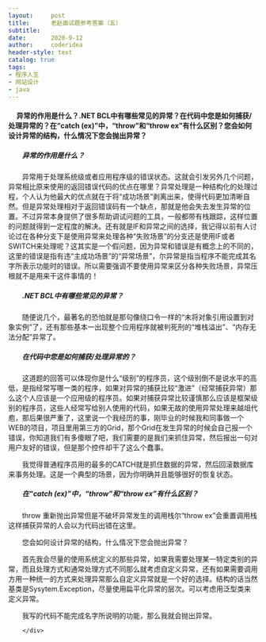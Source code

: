 ```yaml
---
layout:     post
title:      老赵面试题参考答案（五）
subtitle:   
date:       2020-9-12
author:     coderidea
header-style: text
catalog: true
tags:
- 程序人生
- 网站设计
- java
--- 
```

<div class="postBody">
			<div id="cnblogs_post_body" class="blogpost-body"><h4>     异常的作用是什么？.NET BCL中有哪些常见的异常？在代码中您是如何捕获/处理异常的？在“catch (ex)”中，“throw”和“throw ex”有什么区别？您会如何设计异常的结构，什么情况下您会抛出异常？</h4>
<h5>　　异常的作用是什么？</h5>
<p>　　异常用于处理系统级或者应用程序级的错误状态。这就会引发另外几个问题，异常相比原来使用的返回错误代码的优点在哪里？异常处理是一种结构化的处理过程，个人认为他最大的优点就在于将“成功场景”剥离出来，使得代码更加清晰自然。但是异常处理相对于返回错误码有一个缺点，那就是他会失去发生异常的位置。不过异常本身提供了很多帮助调试问题的工具，一般都带有栈跟踪，这样位置的问题就得到一定程度的解决。还有就是IF和异常之间的选择，我记得以前有人讨论过在各种分支下是使用异常来处理各种“失败场景”的分支还是使用IF或者SWITCH来处理呢？这其实是一个假问题，因为异常和错误是有概念上的不同的，这里的错误是指有违“主成功场景”的“异常场景”，尔异常是指当程序不能完成其名字所表示功能时的错误。所以需要强调不要使用异常来区分各种失败场景，异常压根就不是用来干这件事情的！</p>
<h5>　　.NET BCL中有哪些常见的异常？</h5>
<p>　　随便说几个，最著名的恐怕就是那句像绕口令一样的“未将对象引用设置到对象实例”了，还有那些基本一出现整个应用程序就被判死刑的“堆栈溢出”、“内存无法分配”异常了。</p>
<h5>　　在代码中您是如何捕获/处理异常的？</h5>
<p>　　这道题的回答可以体现你是什么“级别”的程序员，这个级别倒不是说水平的高低，是指经常写哪一类的程序，如果对异常的捕获比较“激进”（经常捕获异常）那么这个人应该是一个应用级的程序员。如果对捕获异常比较谨慎那么应该是框架级别的程序员，这些人经常写给别人使用的代码，如果无故的使用异常处理来越俎代庖，那后果很严重了，这里说一个我经历的事，刚毕业的时候我和同事做一个WEB的项目，项目里用第三方的Grid，那个Grid在发生异常的时候会自己报一个错误，你知道我们有多傻眼了吧，我们需要的是我们来抓住异常，然后报出一句对用户友好的错误，但是那个控件却干了这么个蠢事。</p>
<p>　　我觉得普通程序员用的最多的CATCH就是抓住数据的异常，然后回滚数据库来事务处理。这是一个典型的场景，因为你明确并且能够很好的恢复状态。</p>
<h5>　　在“catch (ex)”中，“throw”和“throw ex”有什么区别？</h5>
<p>　　throw 重新抛出异常但是不破坏异常发生的调用栈尔“throw ex”会重置调用栈这样捕获异常的人会以为代码出错在这里。</p>
<p>　　您会如何设计异常的结构，什么情况下您会抛出异常？</p>
<p>　　首先我会尽量的使用系统定义的那些异常，如果我需要处理某一特定类别的异常，而且处理方式和通常处理方式不同那么就考虑自定义异常，还有如果需要调用方用一种统一的方式来处理异常那么自定义异常就是一个好的选择。结构的话当然基类是Sysytem.Exception，尽量使用扁平化异常的层次。可以考虑用泛型类来定义异常。　　</p>
<p>　　我写的代码不能完成名字所说明的功能，那么我就会抛出异常。</p></div><div id="MySignature"></div>
<div class="clear"></div>
<div id="blog_post_info_block">
<div id="BlogPostCategory"></div>
<div id="EntryTag"></div>
<div id="blog_post_info">
</div>
<div class="clear"></div>
<div id="post_next_prev"></div>
</div>


		</div>